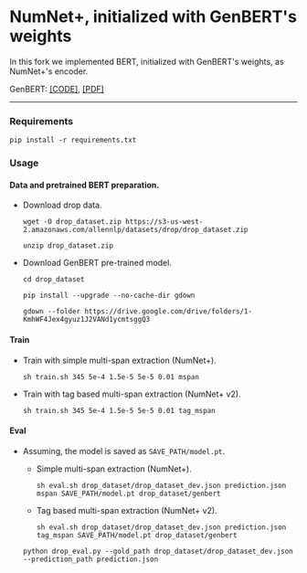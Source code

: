# NumNet+, initialized with GenBERT's weights

In this fork we implemented BERT, initialized with GenBERT's weights, as NumNet+'s encoder.

GenBERT: [[CODE]](https://github.com/ag1988/injecting_numeracy), [[PDF]](https://arxiv.org/pdf/2004.04487.pdf)

---

### Requirements

`pip install -r requirements.txt`

### Usage
#### Data and pretrained BERT preparation.
- Download drop data.
  
  `wget -O drop_dataset.zip https://s3-us-west-2.amazonaws.com/allennlp/datasets/drop/drop_dataset.zip`
  
  `unzip drop_dataset.zip`

- Download GenBERT pre-trained model.
 
  `cd drop_dataset`
  
  `pip install --upgrade --no-cache-dir gdown`
  
  `gdown --folder https://drive.google.com/drive/folders/1-KmhWF4Jex4gyuz1J2VANd1ycmtsggQ3`
  
  
#### Train 

- Train with simple multi-span extraction (NumNet+).

    `sh train.sh 345 5e-4 1.5e-5 5e-5 0.01 mspan`
    
- Train with tag based multi-span extraction (NumNet+ v2).
    
    `sh train.sh 345 5e-4 1.5e-5 5e-5 0.01 tag_mspan`

#### Eval
- Assuming, the model is saved as `SAVE_PATH/model.pt`.
    
    - Simple multi-span extraction (NumNet+).
    
        `sh eval.sh drop_dataset/drop_dataset_dev.json prediction.json mspan SAVE_PATH/model.pt drop_dataset/genbert`
    
    - Tag based multi-span extraction (NumNet+ v2).
    
        `sh eval.sh drop_dataset/drop_dataset_dev.json prediction.json tag_mspan SAVE_PATH/model.pt drop_dataset/genbert` 
    
    
    `python drop_eval.py --gold_path drop_dataset/drop_dataset_dev.json --prediction_path prediction.json`
